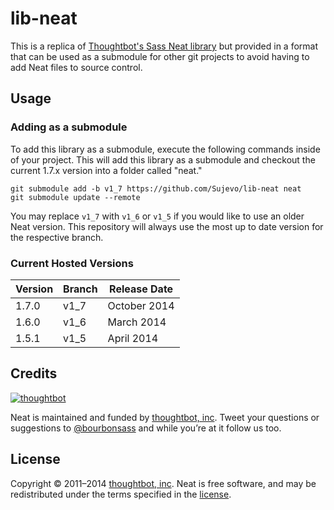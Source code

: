 lib-neat
===

This is a replica of [Thoughtbot's Sass Neat library](https://github.com/thoughtbot/neat) but provided in a format that can be used as a submodule for other git projects to avoid having to add Neat files to source control.

Usage
---

### Adding as a submodule

To add this library as a submodule, execute the following commands inside of your project. This will add this library as a submodule and checkout the current 1.7.x version into a folder called "neat."

	git submodule add -b v1_7 https://github.com/Sujevo/lib-neat neat
	git submodule update --remote

You may replace `v1_7` with `v1_6` or `v1_5` if you would like to use an older Neat version. This repository will always use the most up to date version for the respective branch.

### Current Hosted Versions

| Version | Branch | Release Date  |
| ------- | ------ | ------------- |
| 1.7.0   | v1_7   | October 2014  |
| 1.6.0   | v1_6   | March 2014    |
| 1.5.1   | v1_5   | April 2014    |

## Credits

[![thoughtbot](http://images.thoughtbot.com/bourbon/thoughtbot-logo.svg)](http://thoughtbot.com)

Neat is maintained and funded by [thoughtbot, inc](http://thoughtbot.com). Tweet your questions or suggestions to [@bourbonsass](https://twitter.com/bourbonsass) and while you’re at it follow us too.

## License

Copyright © 2011–2014 [thoughtbot, inc](http://thoughtbot.com). Neat is free software, and may be redistributed under the terms specified in the [license](https://github.com/thoughtbot/neat/blob/master/LICENSE.md).
